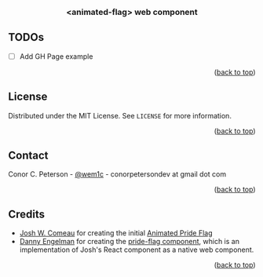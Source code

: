 <!-- Improved compatibility of back to top link: See: https://github.com/othneildrew/Best-README-Template/pull/73 -->

<a name="readme-top"></a>

<!--
*** Thanks for checking out the Best-README-Template. If you have a suggestion
*** that would make this better, please fork the repo and create a pull request
*** or simply open an issue with the tag "enhancement".
*** Don't forget to give the project a star!
*** Thanks again! Now go create something AMAZING! :D
-->

<!-- PROJECT LOGO -->
<br />
<div align="center">
    <script src="./animated-flag.js"></script>
	<animated-flag></animated-flag>
	<h3 align="center">&lt;animated-flag> web component</h3>
</div>

<!-- ROADMAP -->

## TODOs

- [ ] Add GH Page example

<p align="right">(<a href="#readme-top">back to top</a>)</p>

<!-- LICENSE -->

## License

Distributed under the MIT License. See `LICENSE` for more information.

<p align="right">(<a href="#readme-top">back to top</a>)</p>

<!-- CONTACT -->

## Contact

Conor C. Peterson - [@wem1c](https://social.linux.pizza/@wemic) - conorpetersondev at gmail dot com

<p align="right">(<a href="#readme-top">back to top</a>)</p>

<!-- ACKNOWLEDGMENTS -->

## Credits

- [Josh W. Comeau](https://www.joshwcomeau.com/) for creating the initial [Animated Pride Flag](https://www.joshwcomeau.com/animation/pride-flags/)
- [Danny Engelman](https://dev.to/dannyengelman) for creating the [pride-flag component](https://dev.to/dannyengelman/web-component-19dl), which is an implementation of Josh's React component as a native web component.

<p align="right">(<a href="#readme-top">back to top</a>)</p>
